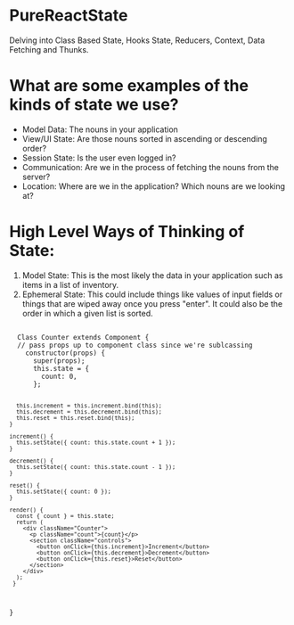 # PureReactState

Delving into Class Based State, Hooks State, Reducers, Context, Data Fetching and Thunks.

# What are some examples of the kinds of state we use?

- Model Data: The nouns in your application
- View/UI State: Are those nouns sorted in ascending or descending order?
- Session State: Is the user even logged in?
- Communication: Are we in the process of fetching the nouns from the server?
- Location: Where are we in the application? Which nouns are we looking at?

# High Level Ways of Thinking of State:

1. Model State: This is the most likely the data in your application such as items in a list of inventory.
2. Ephemeral State: This could include things like values of input fields or things that are wiped away once you press "enter". It could also be the order in which a given list is sorted.

<code>
  Class Counter extends Component {
  // pass props up to component class since we're sublcassing
    constructor(props) {
      super(props);
      this.state = {
        count: 0,
      };

      this.increment = this.increment.bind(this);
      this.decrement = this.decrement.bind(this);
      this.reset = this.reset.bind(this);
    }

    increment() {
      this.setState({ count: this.state.count + 1 });
    }

    decrement() {
      this.setState({ count: this.state.count - 1 });
    }

    reset() {
      this.setState({ count: 0 });
    }

    render() {
      const { count } = this.state;
      return (
        <div className="Counter">
          <p className="count">{count}</p>
          <section className="controls">
            <button onClick={this.increment}>Increment</button>
            <button onClick={this.decrement}>Decrement</button>
            <button onClick={this.reset}>Reset</button>
          </section>
        </div>
      );
     }
   }
  </code>
